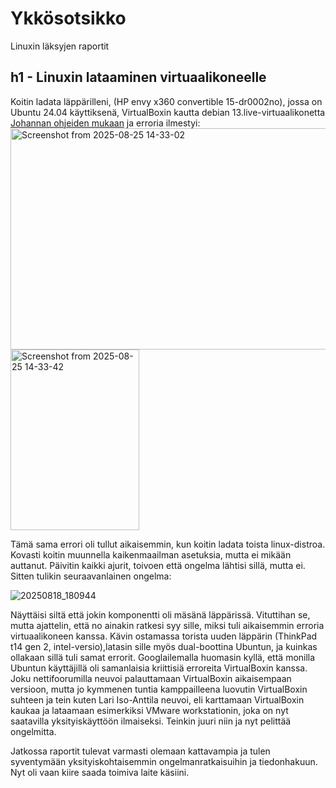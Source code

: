 # Ykkösotsikko
Linuxin läksyjen raportit

## h1 - Linuxin lataaminen virtuaalikoneelle
Koitin ladata läppärilleni, (HP envy x360 convertible 15-dr0002no), jossa on Ubuntu 24.04 käyttiksenä, VirtualBoxin kautta debian 13.live-virtuaalikonetta [Johannan ohjeiden mukaan](https://github.com/johannaheinonen/johanna-test-repo/blob/main/linux-20082025.md) ja erroria ilmestyi:
<img width="600" height="354" alt="Screenshot from 2025-08-25 14-33-02" src="https://github.com/user-attachments/assets/bca3367e-bdf9-4a44-a338-2267d6b251f2" />
<img width="206" height="289" alt="Screenshot from 2025-08-25 14-33-42" src="https://github.com/user-attachments/assets/2aa58f06-c16c-4b47-a0e2-3e46d8a80b97" />

Tämä sama errori oli tullut aikaisemmin, kun koitin ladata toista linux-distroa. Kovasti koitin muunnella kaikenmaailman asetuksia, mutta ei mikään auttanut. Päivitin kaikki ajurit, toivoen että ongelma lähtisi sillä, mutta ei. Sitten tulikin seuraavanlainen ongelma:

![20250818_180944](https://github.com/user-attachments/assets/1815eb8f-38be-4748-884a-8b3c576c4112)

Näyttäisi siltä että jokin komponentti oli mäsänä läppärissä. Vituttihan se, mutta ajattelin, että no ainakin ratkesi syy sille, miksi tuli aikaisemmin erroria virtuaalikoneen kanssa.
Kävin ostamassa torista uuden läppärin (ThinkPad t14 gen 2, intel-versio),latasin sille myös dual-boottina Ubuntun, ja kuinkas ollakaan sillä tuli samat errorit.
Googlailemalla huomasin kyllä, että monilla Ubuntun käyttäjillä oli samanlaisia kriittisiä erroreita VirtualBoxin kanssa. Joku nettifoorumilla neuvoi palauttamaan VirtualBoxin aikaisempaan versioon, mutta jo kymmenen tuntia kamppailleena luovutin VirtualBoxin suhteen ja tein kuten Lari Iso-Anttila neuvoi, eli karttamaan VirtualBoxin kaukaa ja lataamaan esimerkiksi VMware workstationin, joka on nyt saatavilla yksityiskäyttöön ilmaiseksi. Teinkin juuri niin ja nyt pelittää ongelmitta. 

Jatkossa raportit tulevat varmasti olemaan kattavampia ja tulen syventymään yksityiskohtaisemmin ongelmanratkaisuihin ja tiedonhakuun. Nyt oli vaan kiire saada toimiva laite käsiini.

